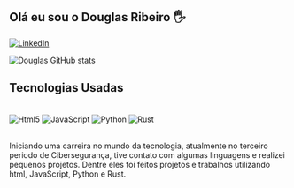 
## Olá eu sou o Douglas Ribeiro 🖐️

[![LinkedIn](https://img.shields.io/badge/LinkedIn-0077B5?style=for-the-badge&logo=linkedin&logoColor=white)](https://www.linkedin.com/in/douglas-ribeiro-costa/)

![Douglas GitHub stats](https://github-readme-stats.vercel.app/api?username=Douglas-RC-08&show_icons=true&theme=radical)

## Tecnologias Usadas
<div style="display: inline_block"><br/>
    <img align="center" alt="Html5" src="https://img.shields.io/badge/HTML5-E34F26?style=for-the-badge&logo=html5&logoColor=white" />
    <img align="center" alt="JavaScript" src="https://img.shields.io/badge/JavaScript-F7DF1E?style=for-the-badge&logo=javascript&logoColor=black" />
    <img align="center" alt="Python" src="https://img.shields.io/badge/Python-14354C?style=for-the-badge&logo=python&logoColor=white" />
    <img align="center" alt="Rust" src="https://img.shields.io/badge/Rust-000000?style=for-the-badge&logo=rust&logoColor=white" />
</div></br>

Iniciando uma carreira no mundo da tecnologia, atualmente no terceiro periodo de Cibersegurança, tive contato com algumas linguagens e realizei pequenos projetos. Dentre eles foi feitos projetos e trabalhos utilizando html, JavaScript, Python e Rust.
